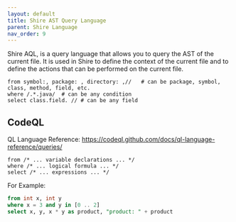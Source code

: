 ```yaml
---
layout: default
title: Shire AST Query Language
parent: Shire Language
nav_order: 9
---
```


Shire AQL, is a query language that allows you to query the AST of the current file. It is used in Shire to define the 
context of the current file and to define the actions that can be performed on the current file.


```shire-aql
from symbol:, package: , directory: ,//   # can be package, symbol, class, method, field, etc.
where /.*.java/  # can be any condition
select class.field. // # can be any field
```

## CodeQL

QL Language Reference: https://codeql.github.com/docs/ql-language-reference/queries/

```codeql
from /* ... variable declarations ... */
where /* ... logical formula ... */
select /* ... expressions ... */
```

For Example:

```sql
from int x, int y
where x = 3 and y in [0 .. 2]
select x, y, x * y as product, "product: " + product
```
